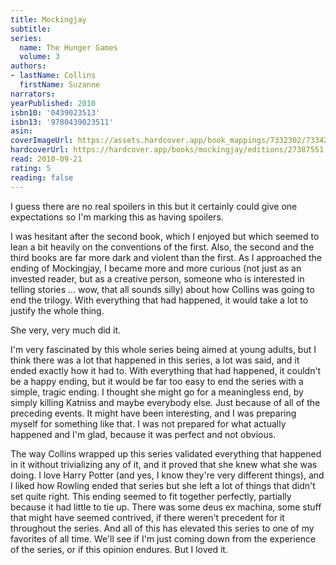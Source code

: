 ```yaml
---
title: Mockingjay
subtitle:
series:
  name: The Hunger Games
  volume: 3
authors:
- lastName: Collins
  firstName: Suzanne
narrators:
yearPublished: 2010
isbn10: '0439023513'
isbn13: '9780439023511'
asin:
coverImageUrl: https://assets.hardcover.app/book_mappings/7332302/73342f741799f340cc0237284f304ed48b64d1cb.jpeg
hardcoverUrl: https://hardcover.app/books/mockingjay/editions/27387551
read: 2010-09-21
rating: 5
reading: false
---
```

I guess there are no real spoilers in this but it certainly could give one expectations so I'm marking this as having spoilers.

I was hesitant after the second book, which I enjoyed but which seemed to lean a bit heavily on the conventions of the first. Also, the second and the third books are far more dark and violent than the first. As I approached the ending of Mockingjay, I became more and more curious (not just as an invested reader, but as a creative person, someone who is interested in telling stories … wow, that all sounds silly) about how Collins was going to end the trilogy. With everything that had happened, it would take a lot to justify the whole thing.

She very, very much did it.

I'm very fascinated by this whole series being aimed at young adults, but I think there was a lot that happened in this series, a lot was said, and it ended exactly how it had to. With everything that had happened, it couldn't be a happy ending, but it would be far too easy to end the series with a simple, tragic ending. I thought she might go for a meaningless end, by simply killing Katniss and maybe everybody else. Just because of all of the preceding events. It might have been interesting, and I was preparing myself for something like that. I was not prepared for what actually happened and I'm glad, because it was perfect and not obvious.

The way Collins wrapped up this series validated everything that happened in it without trivializing any of it, and it proved that she knew what she was doing. I love Harry Potter (and yes, I know they're very different things), and I liked how Rowling ended that series but she left a lot of things that didn't set quite right. This ending seemed to fit together perfectly, partially because it had little to tie up. There was some deus ex machina, some stuff that might have seemed contrived, if there weren't precedent for it throughout the series. And all of this has elevated this series to one of my favorites of all time. We'll see if I'm just coming down from the experience of the series, or if this opinion endures. But I loved it.
